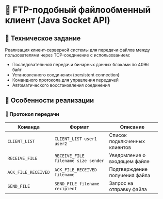 # 📁 FTP-подобный файлообменный клиент (Java Socket API)

## 📌 Техническое задание
Реализация клиент-серверной системы для передачи файлов между пользователями через TCP-соединение с использованием:
- Последовательной передачи бинарных данных блоками по 4096 байт
- Установленного соединения (persistent connection)
- Командного протокола для управления передачей
- Автоматического восстановления соединения

## 🌟 Особенности реализации

### 🔄 Протокол передачи
| Команда              | Формат                     | Описание                          |
|----------------------|----------------------------|-----------------------------------|
| `CLIENT_LIST`        | `CLIENT_LIST user1 user2`  | Список подключенных клиентов      |
| `RECEIVE_FILE`       | `RECEIVE_FILE filename size sender` | Уведомление о входящем файле |
| `ACK_FILE_RECEIVED`  | `ACK_FILE_RECEIVED filename` | Подтверждение получения файла    |
| `SEND_FILE`         | `SEND_FILE filename recipient` | Запрос на отправку файла       |
